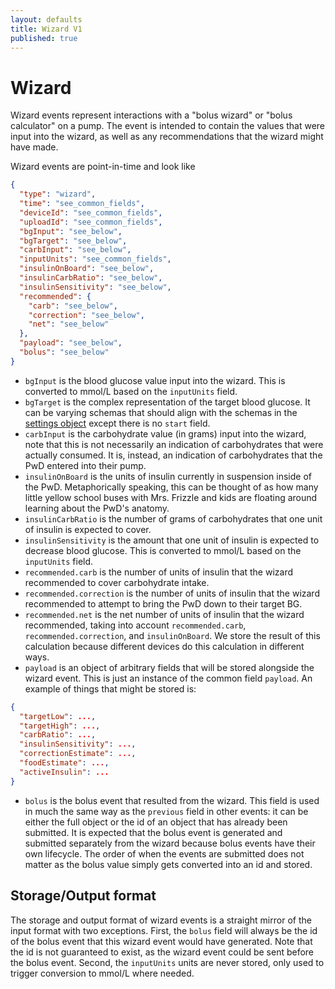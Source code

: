 ```yaml
---
layout: defaults
title: Wizard V1
published: true
---
```

# Wizard

Wizard events represent interactions with a "bolus wizard" or "bolus calculator" on a pump. The event is intended to contain the values that were input into the wizard, as well as any recommendations that the wizard might have made.

Wizard events are point-in-time and look like

~~~json
{
  "type": "wizard",
  "time": "see_common_fields",
  "deviceId": "see_common_fields",
  "uploadId": "see_common_fields",
  "bgInput": "see_below",
  "bgTarget": "see_below",
  "carbInput": "see_below",
  "inputUnits": "see_common_fields",
  "insulinOnBoard": "see_below",
  "insulinCarbRatio": "see_below",
  "insulinSensitivity": "see_below",
  "recommended": {
    "carb": "see_below",
    "correction": "see_below",
    "net": "see_below"
  },
  "payload": "see_below",
  "bolus": "see_below"
}
~~~
* `bgInput` is the blood glucose value input into the wizard. This is converted to mmol/L based on the `inputUnits` field.
* `bgTarget` is the complex representation of the target blood glucose.  It can be  varying schemas that should align with the schemas in the [settings object](../settings) except there is no `start` field.
* `carbInput` is the carbohydrate value (in grams) input into the wizard, note that this is not necessarily an indication of carbohydrates that were actually consumed. It is, instead, an indication of carbohydrates that the PwD entered into their pump.
* `insulinOnBoard` is the units of insulin currently in suspension inside of the PwD. Metaphorically speaking, this can be thought of as how many little yellow school buses with Mrs. Frizzle and kids are floating around learning about the PwD's anatomy.
* `insulinCarbRatio` is the number of grams of carbohydrates that one unit of insulin is expected to cover.
* `insulinSensitivity` is the amount that one unit of insulin is expected to decrease blood glucose.  This is converted to mmol/L based on the `inputUnits` field.
* `recommended.carb` is the number of units of insulin that the wizard recommended to cover carbohydrate intake.	
* `recommended.correction` is the number of units of insulin that the wizard recommended to attempt to bring the PwD down to their target BG.
* `recommended.net` is the net number of units of insulin that the wizard recommended, taking into account `recommended.carb`, `recommended.correction`, and `insulinOnBoard`. We store the result of this calculation because different devices do this calculation in different ways.
* `payload` is an object of arbitrary fields that will be stored alongside the wizard event. This is just an instance of the common field `payload`. An example of things that might be stored is:

~~~json
{
  "targetLow": ...,
  "targetHigh": ...,
  "carbRatio": ...,
  "insulinSensitivity": ...,
  "correctionEstimate": ...,
  "foodEstimate": ...,
  "activeInsulin": ...
}
~~~

* `bolus` is the bolus event that resulted from the wizard. This field is used in much the same way as the `previous` field in other events: it can be either the full object or the id of an object that has already been submitted. It is expected that the bolus event is generated and submitted separately from the wizard because bolus events have their own lifecycle. The order of when the events are submitted does not matter as the bolus value simply gets converted into an id and stored.

## Storage/Output format

The storage and output format of wizard events is a straight mirror of the input format with two exceptions. First, the `bolus` field will always be the id of the bolus event that this wizard event would have generated. Note that the id is not guaranteed to exist, as the wizard event could be sent before the bolus event. Second, the `inputUnits` units are never stored, only used to trigger conversion to mmol/L where needed.

